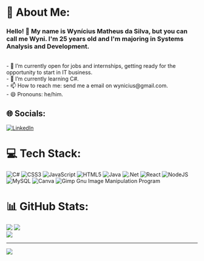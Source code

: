 # 💫 About Me:
### Hello! 👋 My name is Wynícius Matheus da Silva, but you can call me Wyni. I'm 25 years old and I'm majoring in Systems Analysis and Development.
<br>
- 🔭 I’m currently open for jobs and internships, getting ready for the opportunity to start in IT business.<br>- 🌱 I’m currently learning C#.<br>- 📫 How to reach me: send me a email on wynicius@gmail.com.<br>- 😄 Pronouns: he/him.


## 🌐 Socials:
[![LinkedIn](https://img.shields.io/badge/LinkedIn-%230077B5.svg?logo=linkedin&logoColor=white)](https://linkedin.com/in/wynicius) 

# 💻 Tech Stack:
![C#](https://img.shields.io/badge/c%23-%23239120.svg?style=for-the-badge&logo=c-sharp&logoColor=white) ![CSS3](https://img.shields.io/badge/css3-%231572B6.svg?style=for-the-badge&logo=css3&logoColor=white) ![JavaScript](https://img.shields.io/badge/javascript-%23323330.svg?style=for-the-badge&logo=javascript&logoColor=%23F7DF1E) ![HTML5](https://img.shields.io/badge/html5-%23E34F26.svg?style=for-the-badge&logo=html5&logoColor=white) ![Java](https://img.shields.io/badge/java-%23ED8B00.svg?style=for-the-badge&logo=java&logoColor=white) ![.Net](https://img.shields.io/badge/.NET-5C2D91?style=for-the-badge&logo=.net&logoColor=white) ![React](https://img.shields.io/badge/react-%2320232a.svg?style=for-the-badge&logo=react&logoColor=%2361DAFB) ![NodeJS](https://img.shields.io/badge/node.js-6DA55F?style=for-the-badge&logo=node.js&logoColor=white) ![MySQL](https://img.shields.io/badge/mysql-%2300f.svg?style=for-the-badge&logo=mysql&logoColor=white) ![Canva](https://img.shields.io/badge/Canva-%2300C4CC.svg?style=for-the-badge&logo=Canva&logoColor=white) ![Gimp Gnu Image Manipulation Program](https://img.shields.io/badge/Gimp-657D8B?style=for-the-badge&logo=gimp&logoColor=FFFFFF)
# 📊 GitHub Stats:
![](https://github-readme-stats.vercel.app/api?username=wynicius&theme=chartreuse-dark&hide_border=false&include_all_commits=false&count_private=false)
![](https://github-readme-stats.vercel.app/api/top-langs/?username=wynicius&theme=chartreuse-dark&hide_border=false&include_all_commits=false&count_private=false&layout=compact)<br/>
![](https://github-readme-streak-stats.herokuapp.com/?user=wynicius&theme=chartreuse-dark&hide_border=false)<br/>

---
[![](https://visitcount.itsvg.in/api?id=wynicius&icon=9&color=9)](https://visitcount.itsvg.in)

<!-- Proudly created with GPRM ( https://gprm.itsvg.in ) -->
